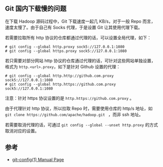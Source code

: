 ## Git 国内下载慢的问题

在下载 Hadoop 源码过程中，Git 下载速度一起几 KB/s，对于一般 Repo 而言，速度太慢了。由于自己有 Socks 代理，于是设置 Git 让其使用代理下载。



若需要拉取所有 http 协议的仓库都通过代理的话，可以设置全局代理，如下：

```
# git config --global http.proxy sock5://127.0.0.1:1080
# git config --global https.proxy sock5://127.0.0.1:1080
```



若只需要对部分网站 http 协议的仓库通过代理的话，可针对这些网站单独设置，格式为 `http.<url>.proxy`，如下是针对 Github 设置的代理：

```
# git config --global http.http://github.com.proxy sock5://127.0.0.1:1080
# git config --global http.https://github.com.proxy sock5://127.0.0.1:1080
```



注意：针对 https 协议设置的是 `http.https://github.com.proxy` 。



由于代理针对 http 协议，所以拉取 Repo 时，需要使用仓库的 http/s 地址，如 `git clone https://github.com/apache/hadoop.git ` ，而非 ssh 地址。



若需要取消代理的话，可通过 `git config --global --unset http.proxy` 的方式 取消对应的设置。



## 参考

- [git-config(1) Manual Page](https://www.kernel.org/pub/software/scm/git/docs/git-config.html#_example)